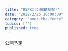 ```yaml
---
title: "05PKI(公開鍵基盤)"
date: "2022/2/26 16:00:00"
category: "over-the-fence"
topics: [""]
published: true
---
```

公開予定